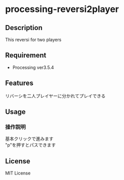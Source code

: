 # processing-reversi2player

## Description
This reversi for two players  

## Requirement
* Processing ver3.5.4

## Features
リバーシを二人プレイヤーに分かれてプレイできる  

## Usage

### 操作説明
基本クリックで進みます  
"p"を押すとパスできます  

## License
MIT License  
